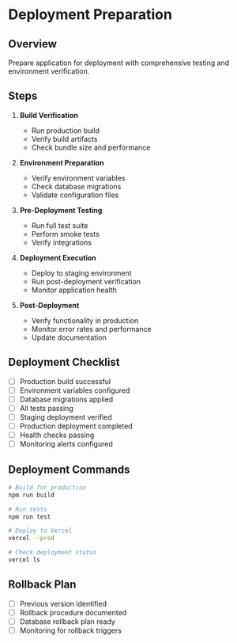 # Deployment Preparation

## Overview
Prepare application for deployment with comprehensive testing and environment verification.

## Steps
1. **Build Verification**
   - Run production build
   - Verify build artifacts
   - Check bundle size and performance

2. **Environment Preparation**
   - Verify environment variables
   - Check database migrations
   - Validate configuration files

3. **Pre-Deployment Testing**
   - Run full test suite
   - Perform smoke tests
   - Verify integrations

4. **Deployment Execution**
   - Deploy to staging environment
   - Run post-deployment verification
   - Monitor application health

5. **Post-Deployment**
   - Verify functionality in production
   - Monitor error rates and performance
   - Update documentation

## Deployment Checklist
- [ ] Production build successful
- [ ] Environment variables configured
- [ ] Database migrations applied
- [ ] All tests passing
- [ ] Staging deployment verified
- [ ] Production deployment completed
- [ ] Health checks passing
- [ ] Monitoring alerts configured

## Deployment Commands
```bash
# Build for production
npm run build

# Run tests
npm run test

# Deploy to Vercel
vercel --prod

# Check deployment status
vercel ls
```

## Rollback Plan
- [ ] Previous version identified
- [ ] Rollback procedure documented
- [ ] Database rollback plan ready
- [ ] Monitoring for rollback triggers
